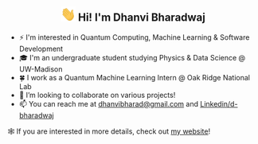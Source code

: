 <h2 align = center><img src="https://raw.githubusercontent.com/ABSphreak/ABSphreak/master/gifs/Hi.gif" width="30px"> Hi! I'm Dhanvi Bharadwaj </h2>
  
- ⚡ I'm interested in Quantum Computing, Machine Learning & Software Development
- 🎓 I'm an undergraduate student studying Physics & Data Science @ UW-Madison
- 🍀 I work as a Quantum Machine Learning Intern @ Oak Ridge National Lab
- 🤝 I’m looking to collaborate on various projects!
- 📫 You can reach me at dhanvibharad@gmail.com and <a href=https://www.linkedin.com/in/d-bharadwaj/> Linkedin/d-bharadwaj </a>

 🕸  If you are interested in more details, check out <a href=https://d-bharadwaj.github.io/website/ >my website</a>!
 
